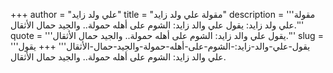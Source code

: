 +++
author = "علي ولد زايد"
title = "مقولة علي ولد زايد"
description = '''مقولة علي ولد زايد: يقول علي والد زايد: الشوم على أهله حمولة.. والجيد حمال الأثقال.'''
quote = '''يقول علي والد زايد: الشوم على أهله حمولة.. والجيد حمال الأثقال.'''
slug = '''يقول-علي-والد-زايد:-الشوم-على-أهله-حمولة-والجيد-حمال-الأثقال'''
+++
يقول علي والد زايد: الشوم على أهله حمولة.. والجيد حمال الأثقال.
